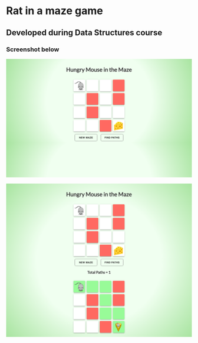 # Rat in a maze game

## Developed during Data Structures course

### Screenshot below

![Alt text](/src/components/assets/maze.png?raw=true "Mouse in the Maze")

![Alt text](/src/components/assets/solution.png?raw=true "Solution")
